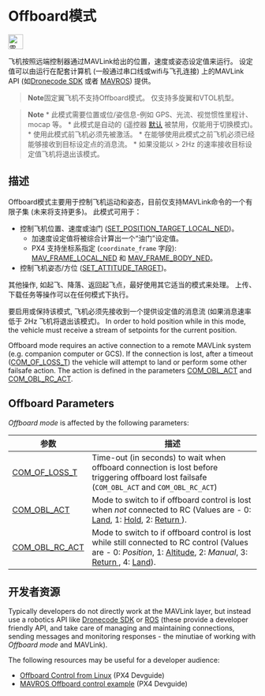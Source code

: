 # Offboard模式

[<img src="../../assets/site/position_fixed.svg" title="需要定位修复（例如GPS）" width="30px" />](../getting_started/flight_modes.md#key_position_fixed)

飞机按照远端控制器通过MAVLink给出的位置，速度或姿态设定值来运行。 设定值可以由运行在配套计算机 (一般通过串口线或wifi与飞孔连接) 上的MAVLink API (如[Dronecode SDK](https://sdk.dronecode.org/en/) 或者 [MAVROS](https://github.com/mavlink/mavros)) 提供。

> **Note**固定翼飞机不支持Offboard模式。 仅支持多旋翼和VTOL机型。

<span></span>

> **Note** * 此模式需要位置或位/姿信息-例如 GPS、光流、视觉惯性里程计、mocap 等。 * 此模式是自动的 (遥控器 [默认](../advanced_config/parameter_reference.md#COM_RC_OVERRIDE) 被禁用，仅能用于切换模式)。 * 使用此模式前飞机必须先被激活。 * 在能够使用此模式之前飞机必须已经能够接收到目标设定点的消息流。 * 如果没能以 > 2Hz 的速率接收目标设定值飞机将退出该模式。

## 描述

Offboard模式主要用于控制飞机运动和姿态，目前仅支持MAVLink命令的一个有限子集 (未来将支持更多)。 此模式可用于：

* 控制飞机位置、速度或油门 ([SET_POSITION_TARGET_LOCAL_NED](http://mavlink.org/messages/common#SET_POSITION_TARGET_LOCAL_NED))。 
  * 加速度设定值将被综合计算出一个“油门”设定值。
  * PX4 支持坐标系指定 (`coordinate_frame` 字段): [MAV_FRAME_LOCAL_NED](http://mavlink.org/messages/common#MAV_FRAME_LOCAL_NED) 和 [MAV_FRAME_BODY_NED](http://mavlink.org/messages/common#MAV_FRAME_BODY_NED)。
* 控制飞机姿态/方位 ([SET_ATTITUDE_TARGET](http://mavlink.org/messages/common#SET_ATTITUDE_TARGET))。

其他操作, 如起飞、降落、返回起飞点，最好使用其它适当的模式来处理。 上传、下载任务等操作可以在任何模式下执行。

要启用或保持该模式, 飞机必须先接收到一个提供设定值的消息流 (如果消息速率低于 2Hz 飞机将退出该模式)。 In order to hold position while in this mode, the vehicle must receive a stream of setpoints for the current position.

Offboard mode requires an active connection to a remote MAVLink system (e.g. companion computer or GCS). If the connection is lost, after a timeout ([COM_OF_LOSS_T](#COM_OF_LOSS_T)) the vehicle will attempt to land or perform some other failsafe action. The action is defined in the parameters [COM_OBL_ACT](#COM_OBL_ACT) and [COM_OBL_RC_ACT](#COM_OBL_RC_ACT).

## Offboard Parameters

*Offboard mode* is affected by the following parameters:

| 参数                                                                                                    | 描述                                                                                                                                                                                                                                                       |
| ----------------------------------------------------------------------------------------------------- | -------------------------------------------------------------------------------------------------------------------------------------------------------------------------------------------------------------------------------------------------------- |
| <span id="COM_OF_LOSS_T"></span>[COM_OF_LOSS_T](../advanced_config/parameter_reference.md#COM_OF_LOSS_T)   | Time-out (in seconds) to wait when offboard connection is lost before triggering offboard lost failsafe (`COM_OBL_ACT` and `COM_OBL_RC_ACT`)                                                                                                             |
| <span id="COM_OBL_ACT"></span>[COM_OBL_ACT](../advanced_config/parameter_reference.md#COM_OBL_ACT)       | Mode to switch to if offboard control is lost when *not* connected to RC (Values are - 0: [Land](../flight_modes/land.md), 1: [Hold](../flight_modes/hold.md), 2: [Return ](../flight_modes/return.md)).                                                 |
| <span id="COM_OBL_RC_ACT"></span>[COM_OBL_RC_ACT](../advanced_config/parameter_reference.md#COM_OBL_RC_ACT) | Mode to switch to if offboard control is lost while still connected to RC control (Values are - 0: *Position*, 1: [Altitude](../flight_modes/altitude_mc.md), 2: *Manual*, 3: [Return ](../flight_modes/return.md), 4: [Land](../flight_modes/land.md)). |

## 开发者资源

Typically developers do not directly work at the MAVLink layer, but instead use a robotics API like [Dronecode SDK](https://sdk.dronecode.org/en/) or [ROS](http://www.ros.org/) (these provide a developer friendly API, and take care of managing and maintaining connections, sending messages and monitoring responses - the minutiae of working with *Offboard mode* and MAVLink).

The following resources may be useful for a developer audience:

* [Offboard Control from Linux](https://dev.px4.io/en/ros/offboard_control.html) (PX4 Devguide)
* [MAVROS Offboard control example](https://dev.px4.io/en/ros/mavros_offboard.html) (PX4 Devguide)